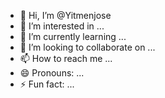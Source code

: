 - 👋 Hi, I’m @Yitmenjose
- 👀 I’m interested in ...
- 🌱 I’m currently learning ...
- 💞️ I’m looking to collaborate on ...
- 📫 How to reach me ...
- 😄 Pronouns: ...
- ⚡ Fun fact: ...

<!---
Yitmenjose/Yitmenjose is a ✨ special ✨ repository because its `README.md` (this file) appears on your GitHub profile.
You can click the Preview link to take a look at your changes.
--->
